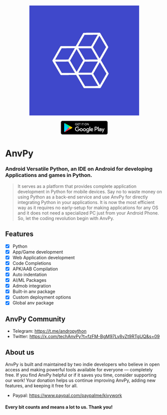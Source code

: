 <p align="center">
  <img src="https://github.com/techAnvPy/AnvPy/blob/main/icon.jpg?raw=true" width="350" title="hover text">
  
</p>
<p align="center">
  <img src="https://github.com/techAnvPy/AnvPy/blob/main/play.png?raw=true" width="150" title="hover text">
</p>

# AnvPy
### **Android Versatile Python, an IDE on Android for developing Applications and games in Python.**
> It serves as a platform that provides complete application development in Python for mobile devices. Say no to waste money on using Python as a back-end service and use AnvPy for directly integrating Python in your applications. It is now the most efficient way as it requires no early-setup for making applications for any OS and it does not need a specialized PC just from your Android Phone. So, let the coding revolution begin with AnvPy.

## Features
- [x] Python
- [x] App/Game development
- [x] Web Application development
- [x] Code Completions
- [x] APK/AAB Compilation
- [x] Auto indentation
- [x] AI/ML Packages
- [x] Admob integration
- [x] Built-in anv package
- [x] Custom deployment options
- [x] Global anv package
## AnvPy Community
- Telegram: https://t.me/andropython
- Twitter: https://x.com/techAnvPy?t=fzFM-BgM97Lv8vZt9RTgUQ&s=09
## About us
AnvPy is built and maintained by two indie developers who believe in open access and making powerful tools available for everyone — completely free.
If you find AnvPy helpful or if it saves you time, consider supporting our work! Your donation helps us continue improving AnvPy, adding new features, and keeping it free for all.
- Paypal: https://www.paypal.com/paypalme/kivywork
#### Every bit counts and means a lot to us. Thank you!
